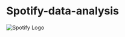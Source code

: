 # Spotify-data-analysis

![Spotify Logo](https://github.com/Akshay3190/Spotify-data-analysis/tree/main/spotify_logo.jpg)
